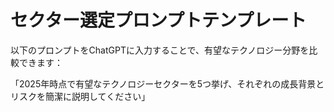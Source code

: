 # セクター選定プロンプトテンプレート

以下のプロンプトをChatGPTに入力することで、有望なテクノロジー分野を比較できます：

「2025年時点で有望なテクノロジーセクターを5つ挙げ、それぞれの成長背景とリスクを簡潔に説明してください」
